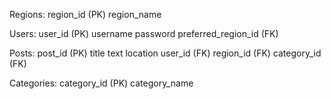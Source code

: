Regions:
region_id (PK)
region_name

Users:
user_id (PK)
username
password
preferred_region_id (FK)

Posts:
post_id (PK)
title
text
location
user_id (FK)
region_id (FK)
category_id (FK)

Categories:
category_id (PK)
category_name